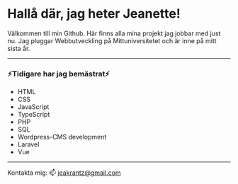 # Hallå där, jag heter Jeanette!


Välkommen till min Github. Här finns alla mina projekt jag jobbar med just nu. 
Jag pluggar Webbutveckling på Mittuniversitetet och är inne på mitt sista år. 

---

### ⚡Tidigare har jag bemästrat⚡
- HTML
- CSS
- JavaScript
- TypeScript
- PHP
- SQL
- Wordpress-CMS development
- Laravel
- Vue

---

Kontakta mig:
📫 jeakrantz@gmail.com
